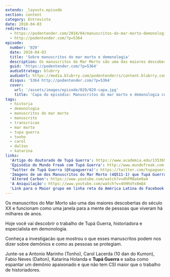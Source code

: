 ```yaml
---
extends: _layouts.episode
section: content
category: Entrevista
date: 2018-04-03
redirects:
  - https://podentender.com/2018/04/manuscritos-do-mar-morto-demonologia-tupa-guerra.html
  - http://podentender.com/?p=5364
episode:
  number: '029'
  date: 2018-04-03
  title: 'Sobre manuscritos do mar morto e demonologia'
  description: Os manuscritos do Mar Morto são uma das maiores descobertas do século XX e funcionam como uma janela para a mente de pessoas que viveram há milhares de anos. Hoje você vai descobrir o trabalho de Tupá Guerra, historiadora e especialista em demonologia.
  guid: 'https://podentender.com/?p=5364'
  audioStrategy: blubrry
  audioUrl: https://media.blubrry.com/podentender/s/content.blubrry.com/podentender/PODEntender_29_Manuscritos_do_mar_morto_e_demonologia.mp3
  disqus: '5364 http://podentender.com/?p=5364'
  cover:
    url: '/assets/images/episode/029/029-capa.jpg'
    title: 'Capa do episódio: Manuscritos do mar morto e demonologia com Tupá Guerra'
tags:
  - historia
  - demonologia
  - manuscritos do mar morto
  - manuscrito
  - transcricao
  - mar morto
  - tupa guerra
  - tonho
  - carol
  - dalton
  - katarina
links:
  'Artigo do doutorado de Tupá Guerra': https://www.academia.edu/13536929/Demonic_and_the_feminine_in_the_Dead_Sea_Scrolls?auto=download
  'Episódio do Mundo Freak com Tupá Guerra': http://www.mundofreak.com.br/2017/12/22/mundo-freak-confidencial-183-entrevista-com-doutora-guerra/
  'Twitter de Tupá Guerra (@tupaguerra)': https://twitter.com/tupaguerra
  'Imagens de um dos Manuscritos do Mar Morto (4Q511-1) que Tupá Guerra usou em seu estudo': https://www.deadseascrolls.org.il/explore-the-archive/manuscript/4Q511-1
  'Altered Carbon': https://www.youtube.com/watch?v=dhFM8akm9a4
  'A Aniquilação': https://www.youtube.com/watch?v=4VHhUYx8mQ4
  'Link para o Maior grupo em linha reta da América Latina do Facebook': http://bit.ly/OMaiorGrupo
---
```

Os manuscritos do Mar Morto são uma das maiores descobertas do século XX e funcionam como uma
janela para a mente de pessoas que viveram há milhares de anos.

Hoje você vai descobrir o trabalho de Tupá Guerra, historiadora e especialista em demonologia.

Conheça a investigacão que mostrou o que esses manuscritos podem nos dizer sobre demônios e como
as pessoas se protegiam.

Junte-se a Antonio Marinho (Tonho), Carol Lacerda (10 dan do Kumon), Fabio Neves (Dalton),
Katarina Holanda e **Tupá Guerra** e saiba como espantar um demônio apaixonado e que não
tem CSI maior que o trabalho de historiadores.
